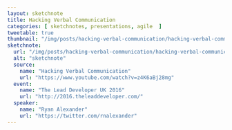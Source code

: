 ```yaml
---
layout: sketchnote
title: Hacking Verbal Communication
categories: [ sketchnotes, presentations, agile  ]
tweetable: true
thumbnail: "/img/posts/hacking-verbal-communication/hacking-verbal-communication.png"
sketchnote:
  url: "/img/posts/hacking-verbal-communication/hacking-verbal-communication.png"
  alt: "sketchnote"
  source:
    name: "Hacking Verbal Communication"
    url: "https://www.youtube.com/watch?v=z4K6aBj28mg"
  event:
    name: "The Lead Developer UK 2016"
    url: "http://2016.theleaddeveloper.com/"
  speaker:
    name: "Ryan Alexander"
    url: "https://twitter.com/rnalexander"
---
```

